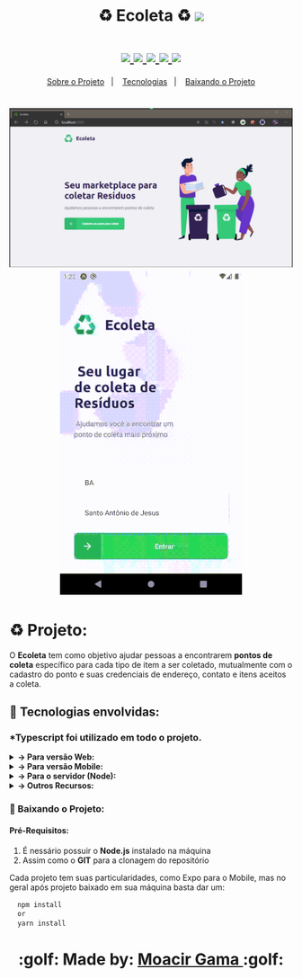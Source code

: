 
<h1 align=center >
  ♻️ Ecoleta ♻️
  <img src="https://user-images.githubusercontent.com/38081852/83580830-6f63e200-a513-11ea-9a27-0a109ec1e4d0.png" />
</h1>

<div align="center">
  <h1 align=center> 
    <a href="https://www.typescriptlang.org/">
      <img src="https://img.shields.io/badge/%3C%2F%3E-TypeScript-informational">
    </a>
    <a href="https://pt-br.reactjs.org/docs/getting-started.html">
      <img src="https://img.shields.io/badge/Web-ReactJS-blue">
    </a>
    <a href="https://reactnative.dev/docs/getting-started">
      <img src="https://img.shields.io/badge/Mobile-React--Native-green">
    </a>
    <a href="https://docs.expo.io/">
      <img src="https://img.shields.io/badge/Mobile-Expo-9cf">
    </a>
    <a href="https://nodejs.org/en/">
      <img src="https://img.shields.io/badge/server-NodeJs-brightgreen">
    </a>
  </h1>
</div> 

<p align="center">
  <a href="#recycle-projeto">Sobre o Projeto</a>&nbsp;&nbsp;&nbsp;|&nbsp;&nbsp;&nbsp;
  <a href="#battery-tecnologias-envolvidas">Tecnologias</a>&nbsp;&nbsp;&nbsp;|&nbsp;&nbsp;&nbsp;
  <a href="#battery-baixando-o-projeto">Baixando o Projeto</a>
</p>

<h1 align=center>
  <img src="readme-assets/ecoleta-web.gif"> 
   <img src="readme-assets/ecoleta-mob.gif"> 
  
</h1>


# :recycle: Projeto:
  O **Ecoleta** tem como objetivo ajudar pessoas a encontrarem **pontos de coleta** específico para cada tipo de item a ser coletado,
mutualmente com o cadastro do ponto e suas credenciais de endereço, contato e itens aceitos a coleta.
  
## :battery: Tecnologias envolvidas:
  
### *Typescript foi utilizado em todo o projeto.
  
<details>

  <summary> <b> &rarr; Para versão Web: </b> </summary>
  
  #### :computer: Web JSON info: <i><kbd> [package.json](./web/package.json) </kbd></i>
  
- [x] <b>Axios:</b> <i>Usado para o tratamento de rotas dos serviços da API </i>
- [x] <b>Leaflet:</b> <i>Mapa open-source usado para localização dos pontos de coleta</i>
- [x] <b>React-Dropzone:</b> <i>Ferramenta para upload do tipo Drag and Drop, usado para imagens dos estabelecimentos</i>
- [x] <b>React-icons:</b> <i>Estilos de ícones personalizados</i>
- [x] <b>React-Router-Dom:</b> <i>Para o gerenciamento de rotas</i>
</details>

<details>

  <summary> <b> &rarr; Para versão Mobile: </b> </summary>
  
  #### :iphone: Mobile JSON info: <i><kbd> [package.json](./mobile/package.json) </kbd></i>

- [x] <b>Expo:</b> <i>Para o desenvolvimento mobile mais eficiente </i>
- [x] <b>Expo Constants:</b> <i>Para uso de recursos do android, no caso deste projeto o StatusBarHeight.</i>
- [x] <b>Expo Location:</b> <i>Para utilização de recursos de localização</i>
- [x] <b>Expo-mail-composer:</b> <i>Para utilização de recusos para Mailing.</i>
- [x] <b>React Navigation /Stack:</b> <i>Para movimentação entre telas</i>
- [x] <b>React native SVG:</b> <i>Possibilitar utilização de imagens SVG</i>
- [x] <b>Axios:</b> <i>Usado para o tratamento de rotas dos serviços da API </i>
- [x] <b>React Native Maps:</b> <i> Para utilização de recursos para Geolocalização</i>
- [x] <b>Expo-Fonts:</b> <i>Estilos de fonts</i>

</details>

<details>

  <summary> <b> &rarr; Para o servidor (Node): </b> </summary>
  
  #### :cloud: Server JSON info: <i><kbd> [package.json](./api/package.json) </kbd></i>

- [x] <b>Express:</b> <i> Para criação do server no backend</i>
- [x] <b>Cors:</b> <i>Permissão de acesso</i>
- [x] <b>Knex:</b> <i>Como Query builder</i>
- [x] <b>SQLite:</b> <i>Banco utilizado</i>
- [x] <b>Multer:</b> <i>Para upload de imagens</i>
- [x] <b>Celebrate / JOI:</b> <i>Para validação do formulario</i>

</details>

<details>

  <summary> <b> &rarr; Outros Recursos: </b> </summary>

- [x] <b>React-icons:</b> <i>Estilização de ícones</i>
- [x] <b>APIs do IBGE para captura de UF e Cidade:</b> <i></i>
- [x] <b>Google Fonts:</b> <i>Robot e Ubuntu</i>
- [x] <b>Chocolatey:</b> <i>Como Package Manager do Windows por onde instalei o Node e o Yarn (no lugar do NPM);</i>
- [x] <b>Yarn:</b> <i>Neste projeto foi utilizado o <b>Yarn</b>, mas você pode utilizar o NPM normalmente</i>
- [x] <b>Insomnia:</b> <i>Para realização dos testes de rotas do server-api</i>
- [x] <b>Editor:</b> <i> [Visual Studio Code](https://code.visualstudio.com/) </i>

</details>

### :battery: Baixando o Projeto:
#### Pré-Requisitos:
  1. É nessário possuir o **Node.js** instalado na máquina
  2. Assim como o **GIT** para a clonagem do repositório
 
 Cada projeto tem suas particularidades, 
 como Expo para o Mobile, mas no geral após projeto baixado em sua máquina
 basta dar um:
  ```sh
    npm install
    or
    yarn install
  ```




<h1 align="center"> :golf: Made by: <a href="https://www.linkedin.com/in/gama-leal" /> Moacir Gama </a> :golf: </h1>
